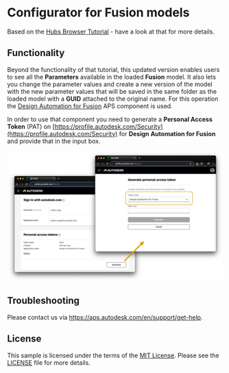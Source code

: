 # Configurator for Fusion models

Based on the [Hubs Browser Tutorial](https://github.com/autodesk-platform-services/aps-hubs-browser-nodejs/blob/develop/README.md) - have a look at that for more details.

## Functionality
Beyond the functionality of that tutorial, this updated version enables users to see all the **Parameters** available in the loaded **Fusion** model.
It also lets you change the parameter values and create a new version of the model with the new parameter values that will be saved in the same folder as the loaded model with a **GUID** attached to the original name.
For this operation the [Design Automation for Fusion](https://aps.autodesk.com/en/docs/design-automation/v3/developers_guide/fusion_specific/) APS component is used.

In order to use that component you need to generate a **Personal Access Token** (PAT) on [https://profile.autodesk.com/Security](https://profile.autodesk.com/Security) for **Design Automation for Fusion** and provide that in the input box. 

![Personal Access Token creation](./images/PAT%20creation.drawio.png)

## Troubleshooting

Please contact us via https://aps.autodesk.com/en/support/get-help.

## License

This sample is licensed under the terms of the [MIT License](http://opensource.org/licenses/MIT).
Please see the [LICENSE](LICENSE) file for more details.